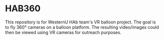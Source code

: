 # HAB360

This repository is for WesternU HAb team's VR balloon project. The goal is to fly 360° cameras on a balloon platform. The resulting video/images could then be viewed using VR cameras for outreach purposes.
